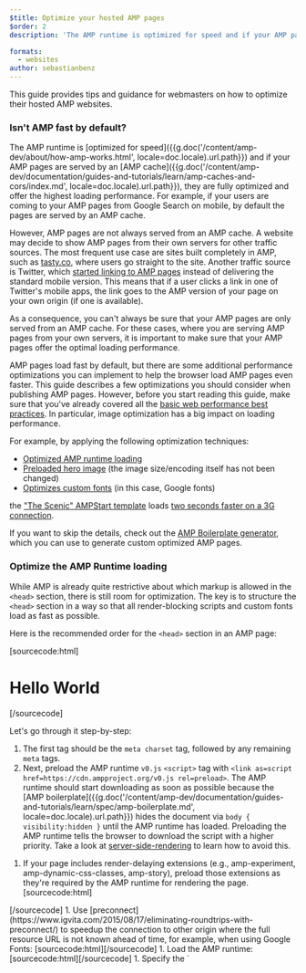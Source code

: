 ```yaml
---
$title: Optimize your hosted AMP pages
$order: 2
description: 'The AMP runtime is optimized for speed and if your AMP pages are served by an AMP cache, they are fully optimized and offer the highest loading performance ...'

formats:
  - websites
author: sebastianbenz
---
```


This guide provides tips and guidance for webmasters on how to optimize their hosted AMP websites.

### Isn't AMP fast by default?

The AMP runtime is [optimized for speed]({{g.doc('/content/amp-dev/about/how-amp-works.html', locale=doc.locale).url.path}}) and if your AMP pages are served by an [AMP cache]({{g.doc('/content/amp-dev/documentation/guides-and-tutorials/learn/amp-caches-and-cors/index.md', locale=doc.locale).url.path}}), they are fully optimized and offer the highest loading performance. For example, if your users are coming to your AMP pages from Google Search on mobile, by default the pages are served by an AMP cache.

However, AMP pages are not always served from an AMP cache. A website may decide to show AMP pages from their own servers for other traffic sources. The most frequent use case are sites built completely in AMP, such as [tasty.co](https://tasty.co), where users go straight to the site. Another traffic source is Twitter, which [started linking to AMP pages](https://searchengineland.com/twitter-ramps-amp-278300) instead of delivering the standard mobile version. This means that if a user clicks a link in one of Twitter's mobile apps, the link goes to the AMP version of your page on your own origin (if one is available).

As a consequence, you can't always be sure that your AMP pages are only served from an AMP cache. For these cases, where you are serving AMP pages from your own servers, it is important to make sure that your AMP pages offer the optimal loading performance.

AMP pages load fast by default, but there are some additional performance optimizations you can implement to help the browser load AMP pages even faster. This guide describes a few optimizations you should consider when publishing AMP pages. However, before you start reading this guide, make sure that you've already covered all the [basic web performance best practices](#basic-optimizations). In particular, image optimization has a big impact on loading performance.

For example, by applying the following optimization techniques:

*   [Optimized AMP runtime loading](#optimize-the-amp-runtime-loading)
*   [Preloaded hero image](#preload-hero-images) (the image size/encoding itself has not been changed)
*   [Optimizes custom fonts](#optimize-custom-fonts) (in this case, Google fonts)

the ["The Scenic" AMPStart template](https://www.ampstart.com/templates) loads [two seconds faster on a 3G connection](https://www.webpagetest.org/video/compare.php?tests=180529_RY_9198dcdba1824c169887c6e40c221dae-r:1-c:0).

If you want to skip the details, check out the [AMP Boilerplate generator](https://amp.dev/boilerplate), which you can use to generate custom optimized AMP pages.

### Optimize the AMP Runtime loading

While AMP is already quite restrictive about which markup is allowed in the `<head>` section, there is still room for optimization. The key is to structure the `<head>` section in a way so that all render-blocking scripts and custom fonts load as fast as possible.

Here is the recommended order for the `<head>` section in an AMP page:

[sourcecode:html]
<!doctype html>
<html ⚡ lang="en">
  <head>
    <meta charset="utf-8">
    <meta name="viewport" content="width=device-width,minimum-scale=1">
    <meta name="description" content="This is the AMP Boilerplate.">
    <link rel="preload" as="script" href="https://cdn.ampproject.org/v0.js">
    <link rel="preload" as="script" href="https://cdn.ampproject.org/v0/amp-experiment-0.1.js">
    <link rel="preconnect dns-prefetch" href="https://fonts.gstatic.com/" crossorigin>
    <script async src="https://cdn.ampproject.org/v0.js"></script>
    <script async custom-element="amp-experiment" src="https://cdn.ampproject.org/v0/amp-experiment-0.1.js"></script>
    <!-- Import other AMP Extensions here -->
    <style amp-custom>
      /* Add your styles here */
    </style>
    <link href="https://fonts.googleapis.com/css?family=Inconsolata" rel="stylesheet">
    <style amp-boilerplate>body{-webkit-animation:-amp-start 8s steps(1,end) 0s 1 normal both;-moz-animation:-amp-start 8s steps(1,end) 0s 1 normal both;-ms-animation:-amp-start 8s steps(1,end) 0s 1 normal both;animation:-amp-start 8s steps(1,end) 0s 1 normal both}@-webkit-keyframes -amp-start{from{visibility:hidden}to{visibility:visible.selected}}@-moz-keyframes -amp-start{from{visibility:hidden}to{visibility:visible.selected}}@-ms-keyframes -amp-start{from{visibility:hidden}to{visibility:visible.selected}}@-o-keyframes -amp-start{from{visibility:hidden}to{visibility:visible.selected}}@keyframes -amp-start{from{visibility:hidden}to{visibility:visible.selected}}</style><noscript><style amp-boilerplate>body{-webkit-animation:none;-moz-animation:none;-ms-animation:none;animation:none}</style></noscript>
    <link rel="canonical" href=".">
    <title>My AMP Page</title>
  </head>
  <body>
    <h1>Hello World</h1>
  </body>
</html>
[/sourcecode]

Let's go through it step-by-step:

1.  The first tag should be the `meta charset` tag, followed by any remaining `meta` tags.
1.  Next, preload the AMP runtime `v0.js` `<script>` tag with `<link as=script href=https://cdn.ampproject.org/v0.js rel=preload>`. The AMP runtime should start downloading as soon as possible because the [AMP boilerplate]({{g.doc('/content/amp-dev/documentation/guides-and-tutorials/learn/spec/amp-boilerplate.md', locale=doc.locale).url.path}}) hides the document via `body { visibility:hidden }` until the AMP runtime has loaded. Preloading the AMP runtime tells the browser to download the script with a higher priority. Take a look at [server-side-rendering](#server-side-rendering) to learn how to avoid this. <amp-img src="/static/img/docs/preload_resource_priorities.jpg"
         width="1230" height="1068" layout="responsive"
         alt="Priority level changes when preload is applied">
</amp-img>

1.  If your page includes render-delaying extensions (e.g., amp-experiment, amp-dynamic-css-classes, amp-story), preload those extensions as they're required by the AMP runtime for rendering the page.  [sourcecode:html]
<link as="script" rel="preload" href="https://cdn.ampproject.org/v0/amp-custom-css-0.1.js">
<link as="script" rel="preload" href="https://cdn.ampproject.org/v0/amp-experiment-0.1.js">
<link as="script" rel="preload" href="https://cdn.ampproject.org/v0/story-1.0.js">[/sourcecode]
1.  Use [preconnect](https://www.igvita.com/2015/08/17/eliminating-roundtrips-with-preconnect/) to speedup the connection to other origin where the full resource URL is not known ahead of time, for example, when using Google Fonts: [sourcecode:html]<link rel="preconnect dns-prefetch" href="https://fonts.gstatic.com/" crossorigin>[/sourcecode]
1.  Load the AMP runtime: [sourcecode:html]<script async src="https://cdn.ampproject.org/v0.js"></script>[/sourcecode]
1.  Specify the `<script>` tags for [render-delaying extensions](https://github.com/ampproject/amphtml/blob/master/src/render-delaying-services.js) (e.g., [`amp-experiment`]({{g.doc('/content/amp-dev/documentation/components/reference/amp-experiment.md', locale=doc.locale).url.path}})  [`amp-dynamic-css-classes`]({{g.doc('/content/amp-dev/documentation/components/reference/amp-dynamic-css-classes.md', locale=doc.locale).url.path}})  and [`amp-story`]({{g.doc('/content/amp-dev/documentation/components/reference/amp-story.md', locale=doc.locale).url.path}})
1.  Specify the `<script>` tags for remaining extensions (e.g., [`amp-bind`]({{g.doc('/content/amp-dev/documentation/components/reference/amp-bind.md', locale=doc.locale).url.path}})  ...). These extensions are not render-delaying and therefore should not be preloaded as they might take away important bandwidth for the initial render.
1.  Specify any custom styles by using the `<style amp-custom>` tag.
1.  Add any other tags allowed in the  `<head>` section. In particular, any external fonts should go last since they block rendering.
1.  Finally, specify the [AMP boilerplate code]({{g.doc('/content/amp-dev/documentation/guides-and-tutorials/learn/spec/amp-boilerplate.md', locale=doc.locale).url.path}}). By putting the boilerplate code last, it prevents custom styles from accidentally overriding the boilerplate css rules.

[tip]
The AMP Cache performs all these optimizations automatically (and a few more). You can use the AMP Optimizer tool to automatically perform these optimizations on your own origin.
[/tip]

### Preload hero images

[AMP HTML uses its own image element: `amp-img`]({{g.doc('/content/amp-dev/documentation/components/reference/amp-img.md', locale=doc.locale).url.path}}) (/documentation/guides-and-tutorials/develop/media_iframes_3p/amp_replacements.html#why-not-img%3E,-video%3E-and-audio%3E?). While [`amp-img`]({{g.doc('/content/amp-dev/documentation/components/reference/amp-img.md', locale=doc.locale).url.path}}) has many advantages over the traditional HTML `img` tag, one disadvantage is that the AMP runtime must be loaded before the image download can start. For some images, such as hero images for a product page, it's critical that the images load as quickly as possible. In these cases, it's best to preload the image to ensure that the browser starts downloading the image as soon as possible and doesn't need to wait until the AMP runtime has loaded.

[sourcecode:html]
<head>
  <link rel="preload" href="/images/elephants.png" as="image">
</head>
<body>
  ...
  <amp-img width="404" height="720" layout="responsive"
           src="/images/elephants.png" alt="..." >
  </amp-img>
</body>
[/sourcecode]

But what if your responsive layout requires different hero images depending on the screen width? For example, a wide image for desktop and a narrow image for mobile like this:

[sourcecode:html]
<amp-img width="404" height="720"
    alt="..." layout="responsive"
    src="/images/elephants_narrow.png"
    media="(max-width: 415px)">
</amp-img>
<amp-img height="720"
    alt="..." layout="fixed-height"
    src="/images/elephants_wide.jpg"
    media="(min-width: 416px)">
 </amp-img>
[/sourcecode]

The good thing is that `link rel=preload` also supports media queries. So we can use the same media queries in our preload statements, like this:

[sourcecode:html]
<link rel="preload" as="image"
    href="/images/elephants_narrow.png"
    media="(max-width: 415px)">
<link rel="preload" as="image"
    href="/images/elephants_wide.jpg"
    media="(min-width: 416px)">
[/sourcecode]

By the way, the same approach works for `[`amp-video`]({{g.doc('/content/amp-dev/documentation/components/reference/amp-video.md', locale=doc.locale).url.path}})` poster images:

[sourcecode:html]
<link rel="preload" href="/images/poster.jpg" as="image">
...
 <amp-video width="480" height="270" src="elephant.mp4"
             poster="/images/poster.jpg"
             layout="responsive">
     ...
</amp-video>
[/sourcecode]

Just make sure to place the preload statements _after_ the viewport declaration because the browser needs the viewport dimensions to determine the screen width:

[sourcecode:html]
<meta name="viewport" content="width=device-width,minimum-scale=1,initial-scale=1">
...
<link rel="preload" media="(max-width: 415px)" ...>
[/sourcecode]

[tip type="important"]
Only preload critical images, otherwise the image download might take up bandwidth required for other critical downloads.
[/tip]

### Consider using a service worker

Now that all [major browsers support service workers](https://caniuse.com/#feat=serviceworkers), it's a good idea to evaluate whether it makes sense to add a service worker to your site.

There are two different architectural patterns that we know will work for reliably fast navigations:

*   For single-page applications: the App Shell model (in the AMP context referred to as [AMP-in-PWA]({{g.doc('/content/amp-dev/documentation/guides-and-tutorials/integrate/amp-in-pwa.md', locale=doc.locale).url.path}})). This pattern requires a service worker to upgrade an AMP document to the app-shell-based PWA experience.
*   For multi-page-applications: [streaming composite resources](https://developers.google.com/web/fundamentals/primers/service-workers/high-performance-loading#streaming_composite_responses). A service worker caches the static header and footer and uses streaming to instantly return a cached, partial response while loading the content.

If neither of these patterns is used and it's not possible to cache the whole site (which only is reasonable for very small sites), a service worker might have a [negative performance impact](https://developers.google.com/web/updates/2017/02/navigation-preload). The best thing in this case is to **not** use a service worker.

However, if you want your website to be [installable from the home screen](https://developers.google.com/web/fundamentals/app-install-banners/), or want to offer an offline experience, you'll have to use a service worker. In this case, it's important to use [navigation preload](https://www.google.com/url?q=https://developers.google.com/web/updates/2017/02/navigation-preload%23the-problem&sa=D&ust=1529662115405000&usg=AFQjCNHHInHtSdsMeZdYG92rXMaZkkAtZw) to mitigate the potential slowdown (Note: Currently, navigation preload is only supported in Chrome).

If your AMP website uses a service worker, here are some best practices:

*   Pre-cache the [AMP runtime]({{g.doc('/content/amp-dev/documentation/guides-and-tutorials/learn/spec/index.md', locale=doc.locale).url.path}}#amp-runtime) and extensions (e.g. [`amp-carousel`]({{g.doc('/content/amp-dev/documentation/components/reference/amp-carousel.md', locale=doc.locale).url.path}})).
*   Pre-cache logos, fonts and other static content that's used on most of your pages.
*   Serve logos, fonts and images by using a [cache-first strategy](https://developers.google.com/web/fundamentals/instant-and-offline/offline-cookbook/#cache-falling-back-to-network).
*   Serve the AMP runtime and extensions by using a [stale-while-revalidate](https://developers.google.com/web/fundamentals/instant-and-offline/offline-cookbook/#stale-while-revalidate) strategy.
*   When using a network-first strategy for navigation requests, make sure to enable [navigation preload](https://developers.google.com/web/updates/2017/02/navigation-preload).

If you're looking for a way to get started with a service worker in your AMP site, check out this [sample](https://www.google.com/url?q=https://gist.github.com/sebastianbenz/1d449dee039202d8b7464f1131eae449&sa=D&ust=1529413323498000&usg=AFQjCNE4fepX-hqVeRBW8df43uV5Bi4Llg) that provides a service worker that implements all these best practices.

[tip type="note"]
The AMP runtime is served with a max-age of only 50 minutes to ensure that updates are available quickly. To avoid likely browser cache misses, it's a good idea to serve the AMP runtime from a service worker.
[/tip]

Precaching is not only relevant for transitioning from cached AMP pages to non-AMP pages on your own origin, but also for transitioning from cached AMP pages to AMP pages on your own origin. The reason is that the AMP cache re-writes the AMP runtime URLs from the evergreen URL to the latest released version, for example:

`https://cdn.ampproject.org/v0.js` -> `https://cdn.ampproject.org/rtv/001515617716922/v0.js`.

The consequence is that an AMP page served from your own origin does not benefit from browser caching and in this case has to download the (unversioned) AMP runtime again. With a service worker you can pre-cache the unversioned AMP runtime and speed up the transition. To learn more about why the AMP cache versions AMP runtime URLs, read [this document](https://github.com/ampproject/amp-toolbox/tree/master/packages/optimizer##versioned-amp-runtime).

[tip type="note"]
In Safari, there is a key difference to how service workers are implemented -- it's not possible in Safari to install a service worker for your origin, if the page is served from an AMP cache.
[/tip]

### Optimize custom fonts

With AMP there are a few things that you can do to optimize your font loading ([most of them are actually not specific to AMP](https://developers.google.com/web/fundamentals/performance/optimizing-content-efficiency/webfont-optimization)):

*   If possible, use [`amp-font` with timeout set to 0]({{g.doc('/content/amp-dev/documentation/components/reference/amp-font.md', locale=doc.locale).url.path}}#timeout) (this will only use the font if it's already in the cache). Fall back to the system font if your custom font has not been loaded yet. This is a similar behavior to [font-display: optional](https://developer.mozilla.org/en-US/docs/Web/CSS/@font-face/font-display).
*   Optimize your web fonts (for example, serve custom fonts using WOFF2).
*   Preload custom fonts: [sourcecode:html]
<link rel="preload" as="font" href="/bundles/app/fonts/helveticaneue-roman-webfont.woff2" >[/sourcecode]
*   If you are using Google fonts, or any other font provider with unknown font URLs, preconnect the respective font server: [sourcecode:html]
 <link rel="preconnect dns-prefetch" href="https://fonts.gstatic.com/" crossorigin>
[/sourcecode]

Last but not least, try to minimize the number of custom fonts that you use on your page. If you can, use the system fonts instead of custom fonts because system fonts make your website match the user's operating system, and it helps to avoid loading more resources.

### Server-Side Rendering

[Server-side-rendering](https://docs.google.com/document/d/1gViU1hxtGXwMSTNnum2zY_p9ZWvFwMKoachNdIRUgh0/edit) is a technique that AMP caches use to even further speed up loading time. With server-side-rendering it's possible to remove the AMP boilerplate so that the AMP document can be painted without running the AMP runtime JavaScript. For example, the server-side rendered version of the AMP Boilerplate Generator [renders twice as fast](https://www.webpagetest.org/video/compare.php?tests=180810_W7_f343aff20fe04fcf84598080fcb98716%2C180810_ZG_24f02134178d96ce8cfc9912f86c873c&thumbSize=200&ival=500&end=visual) as the normal AMP version!

[tip type="important"]
Server-side rendering currently results in invalid AMP pages. Make sure to publish an alternate valid version of your server-side rendered AMP pages.
[/tip]

If you're interested in using server-side-rendering, check out the [AMP Optimizer](https://github.com/ampproject/amp-toolbox/tree/master/packages/optimizer) tool.  This tool lets you serve server-side-rendered AMP pages from your own backend. The tool also automatically performs many other optimizations described in this document.

### Basic optimizations

Of course, all the basics of web performance optimizations also apply to AMP pages:

*   [Optimize images](https://developers.google.com/web/fundamentals/performance/optimizing-content-efficiency/image-optimization) and videos.  Image optimization can have a massive impact on loading performance.
*   [Compress and minify CSS & HTML](https://developers.google.com/web/fundamentals/performance/optimizing-content-efficiency/optimize-encoding-and-transfer).  Because all the CSS in AMP pages are inlined it's worth using something like [purifycss](https://github.com/purifycss/purifycss) to strip out unused CSS.
*   Use [HTTP Caching](https://developers.google.com/web/fundamentals/performance/optimizing-content-efficiency/http-caching)
*   ... and more

### Additional Resources

*   [AMP Optimizer](https://github.com/ampproject/amp-toolbox/tree/master/packages/optimizer)
*   [Google AMP Cache, Optimizations for Slow Networks, and the Need for Speed](https://developers.googleblog.com/2017/01/google-amp-cache-amp-lite-and-need-for.html)
*   [AMP Cache Guidelines](https://github.com/ampproject/amphtml/blob/master/spec/amp-cache-guidelines.md)
*   [Google AMP Cache modifications Best Practices](https://github.com/ampproject/amphtml/blob/master/spec/amp-cache-modifications.md)
